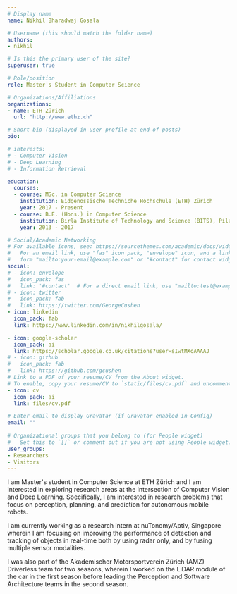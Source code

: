 ```yaml
---
# Display name
name: Nikhil Bharadwaj Gosala

# Username (this should match the folder name)
authors:
- nikhil

# Is this the primary user of the site?
superuser: true

# Role/position
role: Master's Student in Computer Science

# Organizations/Affiliations
organizations:
- name: ETH Zürich
  url: "http://www.ethz.ch"

# Short bio (displayed in user profile at end of posts)
bio: 

# interests:
# - Computer Vision
# - Deep Learning
# - Information Retrieval

education:
  courses:
  - course: MSc. in Computer Science
    institution: Eidgenossische Techniche Hochschule (ETH) Zürich
    year: 2017 - Present
  - course: B.E. (Hons.) in Computer Science
    institution: Birla Institute of Technology and Science (BITS), Pilani
    year: 2013 - 2017

# Social/Academic Networking
# For available icons, see: https://sourcethemes.com/academic/docs/widgets/#icons
#   For an email link, use "fas" icon pack, "envelope" icon, and a link in the
#   form "mailto:your-email@example.com" or "#contact" for contact widget.
social:
# - icon: envelope
#   icon_pack: fas
#   link: '#contact'  # For a direct email link, use "mailto:test@example.org".
# - icon: twitter
#   icon_pack: fab
#   link: https://twitter.com/GeorgeCushen
- icon: linkedin
  icon_pack: fab
  link: https://www.linkedin.com/in/nikhilgosala/

- icon: google-scholar
  icon_pack: ai
  link: https://scholar.google.co.uk/citations?user=sIwtMXoAAAAJ
# - icon: github
#   icon_pack: fab
#   link: https://github.com/gcushen
# Link to a PDF of your resume/CV from the About widget.
# To enable, copy your resume/CV to `static/files/cv.pdf` and uncomment the lines below.  
- icon: cv
  icon_pack: ai
  link: files/cv.pdf

# Enter email to display Gravatar (if Gravatar enabled in Config)
email: ""
  
# Organizational groups that you belong to (for People widget)
#   Set this to `[]` or comment out if you are not using People widget.  
user_groups:
- Researchers
- Visitors
---
```


I am Master's student in Computer Science at ETH Zürich and I am interested in exploring research areas at the intersection of Computer Vision and Deep Learning. Specifically, I am interested in research problems that focus on perception, planning, and prediction for autonomous mobile robots.

I am currently working as a research intern at nuTonomy/Aptiv, Singapore wherein I am focusing on improving the performance of detection and tracking of objects in real-time both by using radar only, and by fusing multiple sensor modalities.

I was also part of the Akademischer Motorsportverein Zürich (AMZ) Driverless team for two seasons, wherein I worked on the LiDAR module of the car in the first season before leading the Perception and Software Architecture teams in the second season. 